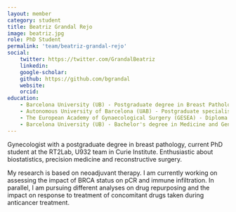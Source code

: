 ```yaml
---
layout: member
category: student
title: Beatriz Grandal Rejo
image: beatriz.jpg
role: PhD Student
permalink: 'team/beatriz-grandal-rejo'
social:
    twitter: https://twitter.com/GrandalBeatriz
    linkedin:
    google-scholar:
    github: https://github.com/bgrandal
    website:
    orcid:
education:
    - Barcelona University (UB) - Postgraduate degree in Breast Pathology
    - Autonomous University of Barcelona (UAB) - Postgraduate specialisation in Gynaecology
    - The European Academy of Gynaecological Surgery (GESEA) - Diploma in Endoscopy
    - Barcelona University (UB) - Bachelor's degree in Medicine and General Surgery
---
```


Gynecologist with a postgraduate degree in breast pathology, current PhD student at the RT2Lab, U932 team in Curie Institute. Enthusiastic about biostatistics, precision medicine and reconstructive surgery.

My research is based on neoadjuvant therapy. I am currently working on assessing the impact of BRCA status on pCR and immune infiltration. In parallel, I am pursuing different analyses on drug repurposing and the impact on response to treatment of concomitant drugs taken during anticancer treatment.
